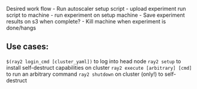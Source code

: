 Desired work flow
    - Run autoscaler setup script
    -  upload experiment run script to machine
    -  run experiment on setup machine
    - Save experiment results on s3 when complete?
    - Kill machine when experiment is done/hangs

## Use cases:
`$(ray2 login_cmd [cluster_yaml])` to log into head node
`ray2 setup` to install self-destruct capabilities on cluster
`ray2 execute [arbitrary] [cmd]` to run an arbitrary command
`ray2 shutdown` on cluster (only!) to self-destruct
